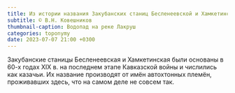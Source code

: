 ```yaml
---
title: Из истории названия Закубанских станиц Бесленеевской и Хамкетинской, и некоторых топонимах в их окрестностях
subtitle: © В.Н. Ковешников
thumbnail-caption: Водопад на реке Лакруш
categories: toponymy
date: 2023-07-07 21:00 +0300
---
```

Закубанские станицы Бесленеевская и Хамкетинская были основаны в 60-х годах ХIХ в. на последнем этапе Кавказской войны и числились как казачьи. Их название производят от имён автохтонных племён, проживавших здесь, что на самом деле не совсем так. 